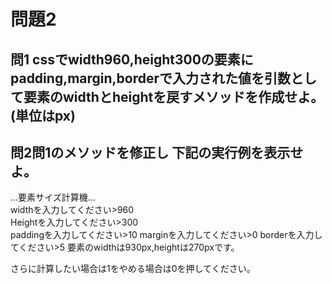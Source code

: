 # 問題2

## 問1 cssでwidth960,height300の要素にpadding,margin,borderで入力された値を引数として要素のwidthとheightを戻すメソッドを作成せよ。(単位はpx)

## 問2問1のメソッドを修正し 下記の実行例を表示せよ。

...要素サイズ計算機...  
widthを入力してください&gt;960  
Heightを入力してください&gt;300  
paddingを入力してください&gt;10
marginを入力してください&gt;0
borderを入力してください&gt;5
要素のwidthは930px,heightは270pxです。

さらに計算したい場合は1をやめる場合は0を押してください。
